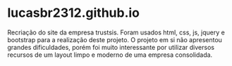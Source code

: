 # lucasbr2312.github.io 
Recriação do site da empresa trustsis.
Foram usados html, css, js, jquery e bootstrap para a realização deste projeto. 
O projeto em si não apresentou grandes dificuldades, porém foi muito interessante por utilizar diversos recursos de um layout limpo e moderno de uma empresa consolidada.
